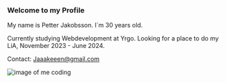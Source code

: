 ### Welcome to my Profile

My name is Petter Jakobsson. I´m 30 years old. 

Currently studying Webdevelopment at Yrgo. Looking for a place to do my LiA, November 2023 - June 2024.

Contact: Jaaakeeen@gmail.com

![image of me coding](https://media.giphy.com/media/MdA16VIoXKKxNE8Stk/giphy.gif)

<!--
**jaken92/jaken92** is a ✨ _special_ ✨ repository because its `README.md` (this file) appears on your GitHub profile.

Here are some ideas to get you started:

- 🔭 I’m currently working on ...
- 🌱 I’m currently learning ...
- 👯 I’m looking to collaborate on ...
- 🤔 I’m looking for help with ...
- 💬 Ask me about ...
- 📫 How to reach me: ...
- 😄 Pronouns: ...
- ⚡ Fun fact: ...
-->
